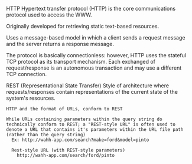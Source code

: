 HTTP
  Hypertext transfer protocol (HTTP) is the core communications protocol used to access the WWW.

  Originally developed for retrieving static text-based resources.

  Uses a message-based model in which a client sends a request message and the server returns a response message.

  The protocol is basically connectionless: however, HTTP uses the stateful TCP protocol as its transport mechanism.  Each exchanged of request/response is an autonomous transaction and may use a different TCP connection.

  REST (Representational State Transfer)
    Style of architecture where requests/responses contain representations of the current state of the system's resources.

    HTTP and the format of URLs, conform to REST

    While URLs containing parameters within the query string do technically conform to REST; a "REST-style URL" is often used to denote a URL that contains it's parameters within the URL file path (rather than the query string)
      Ex: http://wahh-app.com/search?make=ford&model=pinto

      Rest-style URL (with REST-style parameters)
        http://wahh-app.com/search/ford/pinto

        
